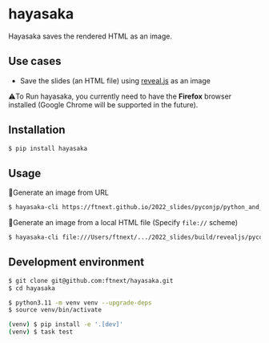 # hayasaka

Hayasaka saves the rendered HTML as an image.

## Use cases

- Save the slides (an HTML file) using [reveal.js](https://revealjs.com/) as an image

⚠️To Run hayasaka, you currently need to have the **Firefox** browser installed (Google Chrome will be supported in the future).

## Installation

```sh
$ pip install hayasaka
```

## Usage

📸Generate an image from URL

```sh
$ hayasaka-cli https://ftnext.github.io/2022_slides/pyconjp/python_and_star.html python_and_star.png
```

📸Generate an image from a local HTML file (Specify `file://` scheme)


```sh
$ hayasaka-cli file:///Users/ftnext/.../2022_slides/build/revealjs/pyconjp/python_and_star.html python_and_star.png
```

## Development environment

```sh
$ git clone git@github.com:ftnext/hayasaka.git
$ cd hayasaka

$ python3.11 -m venv venv --upgrade-deps
$ source venv/bin/activate

(venv) $ pip install -e '.[dev]'
(venv) $ task test
```
